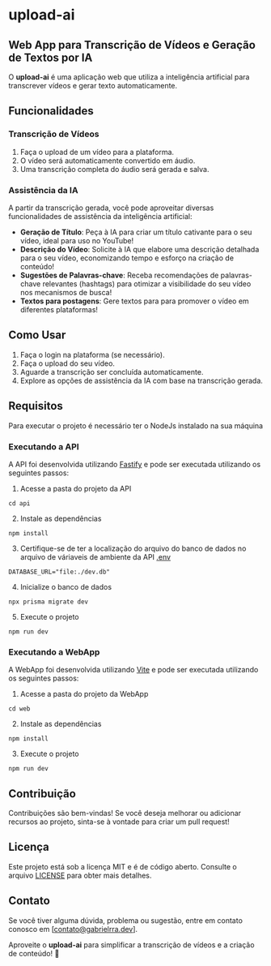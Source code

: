 # upload-ai

## Web App para Transcrição de Vídeos e Geração de Textos por IA

O **upload-ai** é uma aplicação web que utiliza a inteligência artificial para transcrever vídeos e gerar texto automaticamente.

## Funcionalidades

### Transcrição de Vídeos

1. Faça o upload de um vídeo para a plataforma.
2. O vídeo será automaticamente convertido em áudio.
3. Uma transcrição completa do áudio será gerada e salva.

### Assistência da IA

A partir da transcrição gerada, você pode aproveitar diversas funcionalidades de assistência da inteligência artificial:

- **Geração de Título**: Peça à IA para criar um título cativante para o seu vídeo, ideal para uso no YouTube!
- **Descrição do Vídeo**: Solicite à IA que elabore uma descrição detalhada para o seu vídeo, economizando tempo e esforço na criação de conteúdo!
- **Sugestões de Palavras-chave**: Receba recomendações de palavras-chave relevantes (hashtags) para otimizar a visibilidade do seu vídeo nos mecanismos de busca!
- **Textos para postagens**: Gere textos para para promover o vídeo em diferentes plataformas!

## Como Usar

1. Faça o login na plataforma (se necessário).
2. Faça o upload do seu vídeo.
3. Aguarde a transcrição ser concluída automaticamente.
4. Explore as opções de assistência da IA com base na transcrição gerada.

## Requisitos

Para executar o projeto é necessário ter o NodeJs instalado na sua máquina

### Executando a API

A API foi desenvolvida utilizando [Fastify](https://fastify.dev/) e pode ser executada utilizando os seguintes passos:

1. Acesse a pasta do projeto da API

```shell
cd api
```

2. Instale as dependências

```shell
npm install
```

3. Certifique-se de ter a localização do arquivo do banco de dados no arquivo de váriaveis de ambiente da API [.env](api/.env)

```shell
DATABASE_URL="file:./dev.db"
```

4. Inicialize o banco de dados

```shell
npx prisma migrate dev
```

5. Execute o projeto

```shell
npm run dev
```

### Executando a WebApp

A WebApp foi desenvolvida utilizando [Vite](https://vitejs.dev/) e pode ser executada utilizando os seguintes passos:

1. Acesse a pasta do projeto da WebApp

```shell
cd web
```

2. Instale as dependências

```shell
npm install
```

3. Execute o projeto

```shell
npm run dev
```

## Contribuição

Contribuições são bem-vindas! Se você deseja melhorar ou adicionar recursos ao projeto, sinta-se à vontade para criar um pull request!

## Licença

Este projeto está sob a licença MIT e é de código aberto. Consulte o arquivo [LICENSE](LICENSE) para obter mais detalhes.

## Contato

Se você tiver alguma dúvida, problema ou sugestão, entre em contato conosco em [contato@gabrielrra.dev].

Aproveite o **upload-ai** para simplificar a transcrição de vídeos e a criação de conteúdo! 🚀
